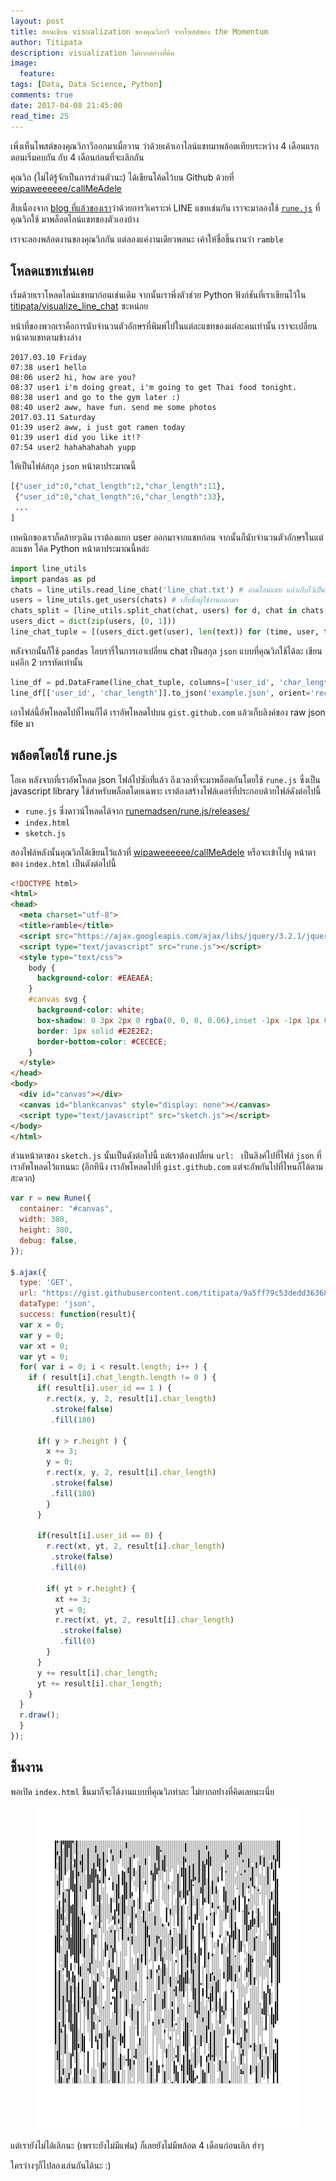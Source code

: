 ```yaml
---
layout: post
title: สอนเขียน visualization ของคุณวิภาวี จากโพสต์ของ the Momentum
author: Titipata
description: visualization ไม่ยากอย่างที่คิด
image:
  feature:
tags: [Data, Data Science, Python]
comments: true
date: 2017-04-08 21:45:00
read_time: 25
---
```


เพิ่งเห็นโพสต์ของคุณวิภาวีออกมาเมื่อวาน ว่าด้วยเค้าเอาไลน์แชทมาพล้อตเทียบระหว่าง 4 เดือนแรกตอนเริ่มคบกัน กับ 4 เดือนก่อนที่จะเลิกกัน

คุณวิภ (ไม่ได้รู้จักเป็นการส่วนตัวนะ) ได้เขียนโค้ดไว้บน Github ด้วยที่ [wipaweeeeee/callMeAdele](https://github.com/wipaweeeeee/callMeAdele)

สืบเนื่องจาก [blog ที่แล้วของเรา](http://tupleblog.github.io/visualize-line-chat/)ว่าด้วยการวิเคราะห์​ LINE แชทเช่นกัน เราจะมาลองใช้ [`rune.js`](http://runemadsen.github.io/rune.js/index.html) ที่คุณวิภใช้ มาพล็อตไลน์แชทของตัวเองบ้าง

เราจะลองพล้อตงานของคุณวิภกัน แต่ลองแค่งานเดียวพอนะ เค้าให้ชื่อชิ้นงานว่า `ramble`

## โหลดแชทเช่นเคย

เริ่มด้วยเราโหลดไลน์แชทมาก่อนเช่นเดิม จากนั้นเราพึ่งตัวช่วย Python ฟังก์ชันที่เราเขียนไว้ใน [titipata/visualize_line_chat](https://github.com/titipata/visualize_line_chat) ซะหน่อย

หน้าที่ของพวกเราคือการนับจำนวนตัวอักษรที่พิมพ์ไปในแต่ละแชทของแต่ละคนเท่านั้น
เราจะเปลี่ยนหน้าตาแชทตามข้างล่าง

```
2017.03.10 Friday
07:38 user1 hello
08:06 user2 hi, how are you?
08:37 user1 i'm doing great, i'm going to get Thai food tonight.
08:38 user1 and go to the gym later :)
08:40 user2 aww, have fun. send me some photos
2017.03.11 Saturday
01:39 user2 aww, i just got ramen today
01:39 user1 did you like it!?
07:54 user2 hahahahahah yupp
```

ให้เป็นไฟล์สกุล `json` หน้าตาประมาณนี้

```py
[{"user_id":0,"chat_length":2,"char_length":11},
 {"user_id":0,"chat_length":6,"char_length":33},
 ...
]
```

เทคนิกของเราก็คล้ายๆเดิม เราต้องแยก user ออกมาจากแชทก่อน จากนั้นก็นับจำนวนตัวอักษรในแต่ละแชท
โค้ด Python หน้าตาประมาณนี้หล่ะ

```py
import line_utils
import pandas as pd
chats = line_utils.read_line_chat('line_chat.txt') # อ่านไลน์แชท แล้วเก็บไว้เป็น python dictionary
users = line_utils.get_users(chats) # เก็บชื่อผู้ใช้งานออกมา
chats_split = [line_utils.split_chat(chat, users) for d, chat in chats['chats']] # แยกแชทออกมาเป็น (time, user, text)
users_dict = dict(zip(users, [0, 1]))
line_chat_tuple = [(users_dict.get(user), len(text)) for (time, user, text) in chats_split if users_dict.get(user) is not None]
```

หลังจากนั้นก็ใช้ `pandas` ไลบรารี่ในการเอาเปลี่ยน chat เป็นสกุล `json` แบบที่คุณวิภใช้ได้ละ
เขียนแค่อีก 2 บรรทัดเท่านั้น

```py
line_df = pd.DataFrame(line_chat_tuple, columns=['user_id', 'char_length'])
line_df[['user_id', 'char_length']].to_json('example.json', orient='records')
```

เอาไฟล์นี้อัพโหลดไปที่ไหนก็ได้ เราอัพโหลดไปบน `gist.github.com` แล้วเก็บลิงค์​ของ raw json file
มา

## พล้อตโดยใช้ rune.js

โอเค หลังจากที่เราอัพโหลด json ไฟล์ไปซักที่่แล้ว ถึงเวลาที่จะมาพล็อตกันโดยใช้ `rune.js` ซึ่งเป็น
javascript library ใช้สำหรับพล็อตโดยเฉพาะ เราต้องสร้างโฟล์เดอร์ที่ประกอบด้วยไฟล์​ดังต่อไปนี้

- `rune.js` ซึ่งดาวน์โหลดได้จาก [runemadsen/rune.js/releases/](https://github.com/runemadsen/rune.js/releases/tag/0.4.5)
- `index.html`
- `sketch.js`

สองไฟล์หลังนั้นคุณวิภได้เขียนไว้แล้วที่ [wipaweeeeee/callMeAdele](https://github.com/wipaweeeeee/callMeAdele) หรือจะเข้าไปดู
หน้าตาของ `index.html` เป็นดังต่อไปนี้

```html
<!DOCTYPE html>
<html>
<head>
  <meta charset="utf-8">
  <title>ramble</title>
  <script src="https://ajax.googleapis.com/ajax/libs/jquery/3.2.1/jquery.min.js"></script>
  <script type="text/javascript" src="rune.js"></script>
  <style type="text/css">
    body {
      background-color: #EAEAEA;
    }
    #canvas svg {
      background-color: white;
      box-shadow: 0 3px 2px 0 rgba(0, 0, 0, 0.06),inset -1px -1px 1px 0 rgba(0, 0, 0, 0.02);
      border: 1px solid #E2E2E2;
      border-bottom-color: #CECECE;
    }
  </style>
</head>
<body>
  <div id="canvas"></div>
  <canvas id="blankcanvas" style="display: none"></canvas>
  <script type="text/javascript" src="sketch.js"></script>
</body>
</html>
```

ส่วนหน้าตาของ `sketch.js` นั้นเป็นดังต่อไปนี้ แต่เราต้องเปลี่ยน `url: ` เป็นลิงค์ไปที่ไฟล์ `json` ที่เราอัพโหลดไว้แทนนะ (อีกทีนึง เราอัพโหลดไปที่ `gist.github.com` แต่จะอัพกันไปที่ไหนก็ได้ตามสะดวก)

```javascript
var r = new Rune({
  container: "#canvas",
  width: 380,
  height: 380,
  debug: false,
});

$.ajax({
  type: 'GET',
  url: "https://gist.githubusercontent.com/titipata/9a5ff79c53dedd36368388a72bd72db7/raw/3fa3048b830365d468c04a3e321770c2de9684a5/example.json",
  dataType: 'json',
  success: function(result){
  var x = 0;
  var y = 0;
  var xt = 0;
  var yt = 0;
  for( var i = 0; i < result.length; i++ ) {
    if ( result[i].chat_length.length != 0 ) {
      if( result[i].user_id == 1 ) {
        r.rect(x, y, 2, result[i].char_length)
         .stroke(false)
         .fill(180)

      if( y > r.height ) {
        x += 3;
        y = 0;
        r.rect(x, y, 2, result[i].char_length)
         .stroke(false)
         .fill(180)
        }
      }

      if(result[i].user_id == 0) {
        r.rect(xt, yt, 2, result[i].char_length)
         .stroke(false)
         .fill(0)

        if( yt > r.height) {
          xt += 3;
          yt = 0;
          r.rect(xt, yt, 2, result[i].char_length)
           .stroke(false)
           .fill(0)
        }
      }
      y += result[i].char_length;
      yt += result[i].char_length;
    }
  }
  r.draw();
  }
});
```

## ชิ้นงาน

พอเปิด `index.html` ขึ้นมาก็จะได้งานแบบที่คุณวิภทำละ ไม่ยากอย่่างที่คิดเลยนะเนี่ย

<figure><center>
  <img width="auto" src="/images/post/line/ramble_plot.png" data-action="zoom"/>
</center></figure>

แต่เรายังไม่ได้เลิกนะ (เพราะยังไม่มีแฟน) ก็เลยยังไม่มีพล้อต 4 เดือนก่อนเลิก ฮ่าๆ

ใครว่างๆก็ไปลองเล่นกันได้นะ :)
